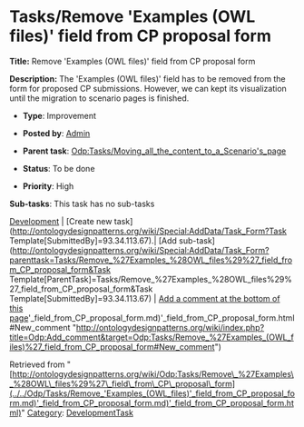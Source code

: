 #  Tasks/Remove 'Examples (OWL files)' field from CP proposal form


__Title:__ Remove 'Examples (OWL files)' field from CP proposal form


__Description:__ The 'Examples (OWL files)' field has to be removed from the form for proposed CP submissions. However, we can kept its visualization until the migration to scenario pages is finished. 


  





* __Type__: Improvement
* __Posted by__: [Admin](http://ontologydesignpatterns.org/wiki/index.php?title=User:Admin&action=edit&redlink=1 "User:Admin (not yet written)")
* __Parent task__: [Odp:Tasks/Moving\_all\_the\_content\_to\_a\_Scenario's\_page](../../Odp/Tasks/Moving_all_the_content_to_a_Scenario's_page.md "Odp:Tasks/Moving all the content to a Scenario's page")
* __Status__: To be done


* __Priority__: High




__Sub-tasks__:
This task has no sub-tasks




[Development](../../Odp/Development.md "Odp:Development") | [Create new task](http://ontologydesignpatterns.org/wiki/Special:AddData/Task_Form?Task Template[SubmittedBy]=93.34.113.67).| [Add sub-task](http://ontologydesignpatterns.org/wiki/Special:AddData/Task_Form?parenttask=Tasks/Remove_%27Examples_%28OWL_files%29%27_field_from_CP_proposal_form&Task Template[ParentTask]=Tasks/Remove_%27Examples_%28OWL_files%29%27_field_from_CP_proposal_form&Task Template[SubmittedBy]=93.34.113.67) | [Add a comment at the bottom of this page](../index.php@title=Odp%253AAdd_comment&target=Odp%253ATasks%252F../../Odp/Tasks/Remove_'Examples_(OWL_files)'_field_from_CP_proposal_form.md)'_field_from_CP_proposal_form.md)'_field_from_CP_proposal_form.html#New_comment "http://ontologydesignpatterns.org/wiki/index.php?title=Odp:Add_comment&target=Odp:Tasks/Remove_%27Examples_(OWL_files)%27_field_from_CP_proposal_form#New_comment")


Retrieved from "[http://ontologydesignpatterns.org/wiki/Odp:Tasks/Remove\_%27Examples\_%28OWL\_files%29%27\_field\_from\_CP\_proposal\_form](../../Odp/Tasks/Remove_'Examples_(OWL_files)'_field_from_CP_proposal_form.md)'_field_from_CP_proposal_form.md)'_field_from_CP_proposal_form.html)"
 [Category](http://ontologydesignpatterns.org/wiki/Special:Categories "Special:Categories"): [DevelopmentTask](../../Category/DevelopmentTask.md "Category:DevelopmentTask")